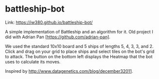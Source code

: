 # battleship-bot

Link: https://iw380.github.io/battleship-bot/

  A simple implementation of Battleship and an algorithm for it. Old project I did with Adrian Pan [https://github.com/adrian-pan]. 

We used the standard 10x10 board and 5 ships of lengths 5, 4, 3, 3, and 2. Click and drag on your grid to place ships and select tiles on the bot's grid to attack. The button on the bottom left displays the Heatmap that the bot uses to calculate its moves. 

Inspired by http://www.datagenetics.com/blog/december32011. 
